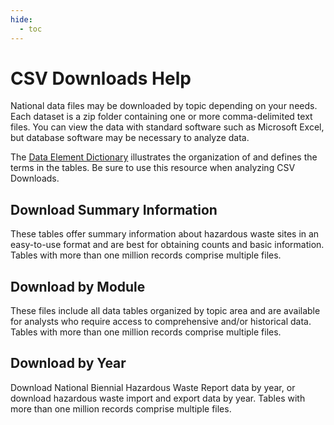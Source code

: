 ```yaml
---
hide:
  - toc
---
```

# CSV Downloads Help

National data files may be downloaded by topic depending on your needs. Each dataset is a zip folder containing one or more comma-delimited text files. You can view the data with standard software such as Microsoft Excel, but database software may be necessary to analyze data. 

The [Data Element Dictionary](https://rcrainfo.epa.gov/rcrainfo-help/application/publicHelp/index.htm) illustrates the organization of and defines the terms in the tables. Be sure to use this resource when analyzing CSV Downloads.

## Download Summary Information

These tables offer summary information about hazardous waste sites in an easy-to-use format and are best for obtaining counts and basic information. Tables with more than one million records comprise multiple files.

## Download by Module

These files include all data tables organized by topic area and are available for analysts who require access to comprehensive and/or historical data. Tables with more than one million records comprise multiple files.

## Download by Year

Download National Biennial Hazardous Waste Report data by year, or download hazardous waste import and export data by year. Tables with more than one million records comprise multiple files.
